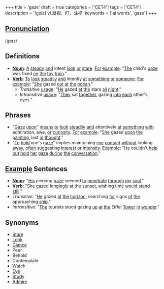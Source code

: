 +++
title = 'gaze'
draft = true
categories = ['CET4']
tags = ['CET4']
description = '[geiz] vi.凝视，盯，注视'
keywords = ['ai words', 'gaze']
+++

## [Pronunciation](/post/pronunciation/)
/ɡeɪz/

## Definitions
- **[Noun](/post/noun/)**: [A](/post/a/) [steady](/post/steady/) [and](/post/and/) intent [look](/post/look/) [or](/post/or/) [stare](/post/stare/). [For](/post/for/) [example](/post/example/): "[The](/post/the/) child's [gaze](/post/gaze/) was fixed [on](/post/on/) [the](/post/the/) [toy](/post/toy/) [train](/post/train/)."
- **[Verb](/post/verb/)**: [To](/post/to/) [look](/post/look/) [steadily](/post/steadily/) [and](/post/and/) intently [at](/post/at/) [something](/post/something/) [or](/post/or/) [someone](/post/someone/). [For](/post/for/) [example](/post/example/): "[She](/post/she/) gazed [out](/post/out/) [at](/post/at/) [the](/post/the/) [ocean](/post/ocean/)."
  - _Transitive_ [usage](/post/usage/): "[He](/post/he/) gazed [at](/post/at/) [the](/post/the/) stars [all](/post/all/) [night](/post/night/)."
  - _Intransitive_ [usage](/post/usage/): "[They](/post/they/) sat [together](/post/together/), gazing [into](/post/into/) [each](/post/each/) other's eyes."

## Phrases
- "[Gaze](/post/gaze/) [upon](/post/upon/)" [means](/post/means/) [to](/post/to/) [look](/post/look/) [steadily](/post/steadily/) [and](/post/and/) attentively [at](/post/at/) [something](/post/something/) [with](/post/with/) admiration, awe, [or](/post/or/) [curiosity](/post/curiosity/). [For](/post/for/) [example](/post/example/): "[She](/post/she/) gazed [upon](/post/upon/) [the](/post/the/) [painting](/post/painting/), lost [in](/post/in/) [thought](/post/thought/)."
- "[To](/post/to/) [hold](/post/hold/) one's [gaze](/post/gaze/)" implies maintaining [eye](/post/eye/) [contact](/post/contact/) [without](/post/without/) looking [away](/post/away/), [often](/post/often/) suggesting [interest](/post/interest/) [or](/post/or/) [intensity](/post/intensity/). [Example](/post/example/): "[He](/post/he/) couldn't [help](/post/help/) [but](/post/but/) [hold](/post/hold/) [her](/post/her/) [gaze](/post/gaze/) [during](/post/during/) [the](/post/the/) [conversation](/post/conversation/)."

## [Example](/post/example/) Sentences
- **[Noun](/post/noun/)**: "[His](/post/his/) piercing [gaze](/post/gaze/) seemed [to](/post/to/) [penetrate](/post/penetrate/) [through](/post/through/) [my](/post/my/) [soul](/post/soul/)."
- **[Verb](/post/verb/)**: "[She](/post/she/) gazed longingly [at](/post/at/) [the](/post/the/) [sunset](/post/sunset/), wishing [time](/post/time/) [would](/post/would/) [stand](/post/stand/) [still](/post/still/)."
- _Transitive_: "[He](/post/he/) gazed [at](/post/at/) [the](/post/the/) [horizon](/post/horizon/), searching [for](/post/for/) signs [of](/post/of/) [the](/post/the/) approaching [ship](/post/ship/)."
- _Intransitive_: "[The](/post/the/) tourists stood gazing [up](/post/up/) [at](/post/at/) [the](/post/the/) Eiffel [Tower](/post/tower/) [in](/post/in/) [wonder](/post/wonder/)."

## Synonyms
- [Stare](/post/stare/)
- [Look](/post/look/)
- [Glance](/post/glance/)
- Peer
- Behold
- Contemplate
- [Watch](/post/watch/)
- [Eye](/post/eye/)
- [Study](/post/study/)
- [Admire](/post/admire/)
